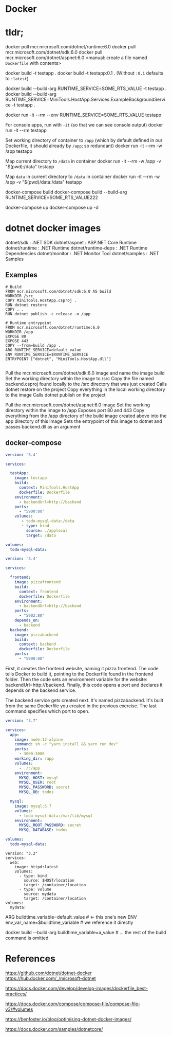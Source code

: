 # Docker

# tldr;

docker pull mcr.microsoft.com/dotnet/runtime:6.0
docker pull mcr.microsoft.com/dotnet/sdk:6.0
docker pull mcr.microsoft.com/dotnet/aspnet:6.0
<manual: create a file named `Dockerfile` with contents>

docker build -t testapp .
docker build -t testapp:0.1 .
(Without `:0.1` defaults to `:latest`)

docker build --build-arg RUNTIME_SERVICE=SOME_RTS_VALUE -t testapp .
docker build --build-arg RUNTIME_SERVICE=MiniTools.HostApp.Services.ExampleBackgroundService -t testapp .

docker run -it --rm --env RUNTIME_SERVICE=SOME_RTS_VALUE testapp

For console apps, run with `-it` (so that we can see console output)
docker run -it --rm testapp

Set working directory of container to `/app` (which by default defined in our Dockerfile, it should already by `/app`; so redundant)
docker run -it --rm -w /app testapp  

Map current directory to `/data` in container
docker run -it --rm -w /app -v "$(pwd):/data" testapp

Map `data` in current directory to `/data` in container
docker run -it --rm -w /app -v "$(pwd)/data:/data" testapp

docker-compose build
docker-compose build --build-arg RUNTIME_SERVICE=SOME_RTS_VALUE222

docker-compose up
docker-compose up -d

# dotnet docker images

dotnet/sdk          : .NET SDK
dotnet/aspnet       : ASP.NET Core Runtime
dotnet/runtime      : .NET Runtime
dotnet/runtime-deps : .NET Runtime Dependencies
dotnet/monitor      : .NET Monitor Tool
dotnet/samples      : .NET Samples


## Examples

```docker
# Build
FROM mcr.microsoft.com/dotnet/sdk:6.0 AS build
WORKDIR /src
COPY MiniTools.HostApp.csproj .
RUN dotnet restore
COPY . .
RUN dotnet publish -c release -o /app

# Runtime entrypoint
FROM mcr.microsoft.com/dotnet/runtime:6.0
WORKDIR /app
EXPOSE 80
EXPOSE 443
COPY --from=build /app .
ARG RUNTIME_SERVICE=default_value
ENV RUNTIME_SERVICE=$RUNTIME_SERVICE
ENTRYPOINT ["dotnet", "MiniTools.HostApp.dll"]


```

Pull the mcr.microsoft.com/dotnet/sdk:6.0 image and name the image build
Set the working directory within the image to /src
Copy the file named backend.csproj found locally to the /src directory that was just created
Calls dotnet restore on the project
Copy everything in the local working directory to the image
Calls dotnet publish on the project

Pull the mcr.microsoft.com/dotnet/aspnet:6.0 image
Set the working directory within the image to /app
Exposes port 80 and 443
Copy everything from the /app directory of the build image created above into the app directory of this image
Sets the entrypoint of this image to dotnet and passes backend.dll as an argument


## docker-compose

```yml
version: '3.4'

services: 

  testApp:
    image: testapp
    build: 
      context: MiniTools.HostApp
      dockerfile: Dockerfile
    environment: 
      - backendUrl=http://backend
    ports: 
      - "5900:80"
    volumes:
       - todo-mysql-data:/data
       - type: bind
         source: ./applocal
         target: /data

volumes:
  todo-mysql-data:
```




```yml
version: '3.4'

services: 

  frontend:
    image: pizzafrontend
    build:
      context: frontend
      dockerfile: Dockerfile
    environment: 
      - backendUrl=http://backend
    ports:
      - "5902:80"
    depends_on: 
      - backend
  backend:
    image: pizzabackend
    build: 
      context: backend
      dockerfile: Dockerfile
    ports: 
      - "5900:80"
```


First, it creates the frontend website, naming it pizza frontend. 
The code tells Docker to build it, pointing to the Dockerfile found in the frontend folder.
Then the code sets an environment variable for the website: backendUrl=http://backend. 
Finally, this code opens a port and declares it depends on the backend service.

The backend service gets created next. 
It's named pizzabackend. 
It's built from the same Dockerfile you created in the previous exercise. The last command specifies which port to open.


```yml
version: "3.7"

services:
  app:
    image: node:12-alpine
    command: sh -c "yarn install && yarn run dev"
    ports:
      - 3000:3000
    working_dir: /app
    volumes:
      - ./:/app
    environment:
      MYSQL_HOST: mysql
      MYSQL_USER: root
      MYSQL_PASSWORD: secret
      MYSQL_DB: todos

  mysql:
    image: mysql:5.7
    volumes:
      - todo-mysql-data:/var/lib/mysql
    environment:
      MYSQL_ROOT_PASSWORD: secret
      MYSQL_DATABASE: todos

volumes:
  todo-mysql-data:
```


```yml: docker-compose with bind mount and volumes
version: "3.2"
services:
  web:
    image: httpd:latest
    volumes:
      - type: bind
        source: $HOST/location
        target: /container/location
      - type: volume
        source: mydata
        target: /container/location
volumes:
  mydata:
``` 


ARG buildtime_variable=default_value # <- this one's new
ENV env_var_name=$buildtime_variable # we reference it directly

docker build --build-arg buildtime_variable=a_value # ... the rest of the build command is omitted


# References

https://github.com/dotnet/dotnet-docker
https://hub.docker.com/_/microsoft-dotnet


https://docs.docker.com/develop/develop-images/dockerfile_best-practices/

https://docs.docker.com/compose/compose-file/compose-file-v3/#volumes

https://benfoster.io/blog/optimising-dotnet-docker-images/

https://docs.docker.com/samples/dotnetcore/
